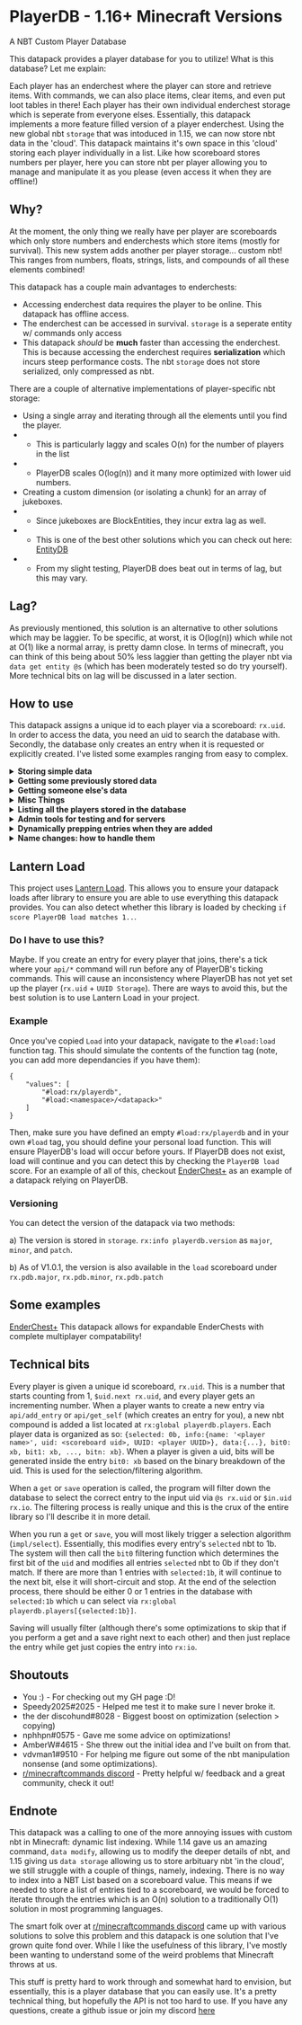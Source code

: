 # PlayerDB - 1.16+ Minecraft Versions
A NBT Custom Player Database

This datapack provides a player database for you to utilize! What is this database? Let me explain:

Each player has an enderchest where the player can store and retrieve items. With commands, we can also place items, clear items, and even put loot tables in there! Each player has their own individual enderchest storage which is seperate from everyone elses. Essentially, this datapack implements a more feature filled version of a player enderchest. Using the new global nbt `storage` that was intoduced in 1.15, we can now store nbt data in the 'cloud'. This datapack maintains it's own space in this 'cloud' storing each player individually in a list. Like how scoreboard stores numbers per player, here you can store nbt per player allowing you to manage and manipulate it as you please (even access it when they are offline!)

## Why?

At the moment, the only thing we really have per player are scoreboards which only store numbers and enderchests which store items (mostly for survival). This new system adds another per player storage... custom nbt! This ranges from numbers, floats, strings, lists, and compounds of all these elements combined!

This datapack has a couple main advantages to enderchests:
* Accessing enderchest data requires the player to be online. This datapack has offline access.
* The enderchest can be accessed in survival. `storage` is a seperate entity w/ commands only access
* This datapack *should* be **much** faster than accessing the enderchest. This is because accessing the enderchest requires **serialization** which incurs steep performance costs. The nbt `storage` does not store serialized, only compressed as nbt.

There are a couple of alternative implementations of player-specific nbt storage:
* Using a single array and iterating through all the elements until you find the player.
* * This is particularly laggy and scales O(n) for the number of players in the list
* * PlayerDB scales O(log(n)) and it many more optimized with lower uid numbers.
* Creating a custom dimension (or isolating a chunk) for an array of jukeboxes.
* * Since jukeboxes are BlockEntities, they incur extra lag as well.
* * This is one of the best other solutions which you can check out here: [EntityDB](https://github.com/hqics/entitydb)
* * From my slight testing, PlayerDB does beat out in terms of lag, but this may vary.

## Lag?

As previously mentioned, this solution is an alternative to other solutions which may be laggier. To be specific, at worst, it is O(log(n)) which while not at O(1) like a normal array, is pretty damn close. In terms of minecraft, you can think of this being about 50% less laggier than getting the player nbt via `data get entity @s` (which has been moderately tested so do try yourself). More technical bits on lag will be discussed in a later section.

## How to use

This datapack assigns a unique id to each player via a scoreboard: `rx.uid`. In order to access the data, you need an uid to search the database with. Secondly, the database only creates an entry when it is requested or explicitly created. I've listed some examples ranging from easy to complex.

<details>
<summary><b>Storing simple data</b></summary>
<br>

This will get `@s`'s database entry. If it does not exist, it'll dynamically create it.

    function rx.playerdb:api/get_self

Our data is available at `rx:io playerdb.player.data`. We should write some data, notice how we organized our data by `author.cool_pack`.

    data modify storage rx:io playerdb.player.data.author.cool_pack set value {eggs: 3b}

Note that we stored our data in `author.cool_pack`. Namespacing our data allows us to have better compatibility with other packs!

Finally, let's save our data!

    function rx.playerdb:api/save_self

<br>
</details>

<details>
<summary><b>Getting some previously stored data</b></summary>
<br>

    function rx.playerdb:api/get_self
    execute store result score @s eggs run data get storage rx:io playerdb.player.data.author.cool_pack.eggs

    # No need to save, we are just reading

<br>
</details>

<details>
<summary><b>Getting someone else's data</b></summary>
<br>
    
Sometimes, we don't want to get our own data, but someone elses. Let's say that we have someone else's id stored in `author.obj`.

    scoreboard players operation $in.uid rx.io = @s author.obj

    # Note that we are using `api/get` here, `get` will **not** make a new entry on the fly
    function rx.playerdb:api/get

    # Let's hope they had some eggs stored, I was running out
    execute store result score @s eggs run data get storage rx:io playerdb.player.data.author.cool_pack.eggs

    # No need to save, we are just reading someone else's data ;)
    # If we were to... steal some eggs, we could save that change via:
    #     function rx.playerdb:api/save

<br>
</details>

<details>
<summary><b>Misc Things</b></summary>
<br>
    
We can manually add a player entry for `@s` via:
    
    function rx.playerdb:api/add_entry

We can also 'select' our data for `$in.uid rx:io`
This exposing some internal logic, essentially outputs an entry @ `rx:global playerdb.players[{selected:1b}]`. This does interface with the live database, so you'll wanna be careful if you are using this.

    scoreboard players operation $in.uid rx.io = @s rx.uid
    function rx.playerdb:api/select

    # (Note: select is much faster than a `get`/`save` which is why I've included in the api)

We can check whether or not a player a database entry. This incentivizes not creating a db entry for every player, but rather creating them dynamically when you need them. You can hook into the `#api/on_entry_add` function tag which is talked about in a later section.

    execute if score @s rx.pdb.HasEntry matches 1 run ...

Finally, if you want to see some debug info..

    tag @s add rx.admin

This will provide more debug information and a cool load message (*Note that I use this for all my packs*)!

<br>
</details>

<details>
<summary><b>Listing all the players stored in the database</b></summary>
<br>
    
This just pulls up a clickable tellraw menu for player `@s` in chat.

    function rx.playerdb:admin/list

Note that anyone can click these buttons, but only an operator can run this function.

<br>
</details>

<details>
<summary><b>Admin tools for testing and for servers</b></summary>
<br>
    
    function rx.playerdb:admin/reset_all      # This will nuke the database and all ids, no warning!
    function rx.playerdb:admin/delete_player  # This will remove `@s`'s entry from the database
    function rx.playerdb:admin/remove_entry   # This will remove `$in.uid rx.io`'s entry from the database

<br>
</details>

<details>
<summary><b>Dynamically prepping entries when they are added</b></summary>
<br>
    
The function tag, `#rx.playerdb:api/on_entry_add`, allows a function to be ran when an entry is added. Just plop a function tag with the function you want to fire. This function will fire before a `api/get_self` completes allowing you to intercept the creation ;)

The player data will already be stored in rx:io playerdb.player.data and will automatically save for you. Do **not** call `api/save_self`, just modify the data!
    
    data modify storage rx:io playerdb.player.data.author.cool_pack set value {eggs: 0b}  # No eggs :(

<br>
</details>

<details>
<summary><b>Name changes: how to handle them</b></summary>
<br>
    
PlayerDB has a nifty feature of having data persist on a name change (no leftover data, etc), This allows you to cache your scoreboard scores, which are name specific, in the database. 

There are two great ways of doing this:
1. Caching scores on a slow clock (maybe every 5 minutes)
2. Caching scores when they change

I prefer 2 since it leaves little to no room for error. If you wish to see an example of this, check out [Enderchest+](https://github.com/rx-modules/EnderChestPlus/blob/master/data/rx.ec/functions/setup.mcfunction).

    # I like to store the scores in a specific `scores` object so they are easy to identify
    function rx.playerdb:api/get_self
    execute store result storage rx:io playerdb.player.data.author.cool_pack.scores.eggs int 1 run scoreboard players get @s eggs

Once we implement this system, we have to implement a system to retrieve these scores when a name is changed. 
The function tag, `#rx.playerdb:api/on_name_change`, allows a function to be ran when a player changes their name. This allows you to access the old name, `rx:io playerdb.old_name` and the data **if it has been created**.

    execute if score @s rx.pdb.HasEntry matches 1 store result score @s eggs run data get storage rx:io playerdb.player.data.author.cool_pack.eggs
    tellraw @a ["Yo, ", {"selector": "@s"}, " changed their name from ", {"storage": "rx:io", "nbt": "playerdb.old_name"}]

Make sure you prepend `execute if score @s rx.pdb.HasEntry matches 1` to any `data get` you perform otherwise, you might just be getting null data (*which automatically gives 0 in minecraft*).

<br>
</details>


## Lantern Load

This project uses [Lantern Load](https://github.com/LanternMC/Load). This allows you to ensure your datapack loads after library to ensure you are able to use everything this datapack provides. You can also detect whether this library is loaded by checking `if score PlayerDB load matches 1..`.

### Do I have to use this?

Maybe. If you create an entry for every player that joins, there's a tick where your `api/*` command will run before any of PlayerDB's ticking commands. This will cause an inconsistency where PlayerDB has not yet set up the player (`rx.uid` + `UUID Storage`). There are ways to avoid this, but the best solution is to use Lantern Load in your project.

### Example

Once you've copied `Load` into your datapack, navigate to the `#load:load` function tag. This should simulate the contents of the function tag (note, you can add more dependancies if you have them):

    {
        "values": [
            "#load:rx/playerdb",
            "#load:<namespace>/<datapack>"
        ]
    }

Then, make sure you have defined an empty `#load:rx/playerdb` and in your own `#load` tag, you should define your personal load function. This will ensure PlayerDB's load will occur before yours. If PlayerDB does not exist, load will continue and you can detect this by checking the `PlayerDB load` score. For an example of all of this, checkout [EnderChest+](https://github.com/rx-modules/EnderChestPlus/tree/master/data/load) as an example of a datapack relying on PlayerDB.

### Versioning

You can detect the version of the datapack via two methods:

a) The version is stored in `storage`. `rx:info playerdb.version` as `major`, `minor`, and `patch`.

b) As of V1.0.1, the version is also available in the `load` scoreboard under `rx.pdb.major`, `rx.pdb.minor`, `rx.pdb.patch`


## Some examples

[EnderChest+](https://github.com/rx-modules/EnderChestPlus)
This datapack allows for expandable EnderChests with complete multiplayer compatability!

## Technical bits

Every player is given a unique id scoreboard, `rx.uid`. This is a number that starts counting from 1, `$uid.next rx.uid`, and every player gets an incrementing number. When a player wants to create a new entry via `api/add_entry` or `api/get_self` (which creates an entry for you), a new nbt compound is added a list located at `rx:global playerdb.players`. Each player data is organized as so: `{selected: 0b, info:{name: '<player name>', uid: <scoreboard uid>, UUID: <player UUID>}, data:{...}, bit0: xb, bit1: xb, ..., bitn: xb}`. When a player is given a uid, bits will be generated inside the entry `bit0: xb` based on the binary breakdown of the uid. This is used for the selection/filtering algorithm.

When a `get` or `save` operation is called, the program will filter down the database to select the correct entry to the input uid via `@s rx.uid` or `$in.uid rx.io`. The filtering process is really unique and this is the crux of the entire library so I'll describe it in more detail.

When you run a `get` or `save`, you will most likely trigger a selection algorithm (`impl/select`). Essentially, this modifies every entry's `selected` nbt to 1b. The system will then call the `bit0` filtering function which determines the first bit of the `uid` and modifies all entries `selected` nbt to 0b if they don't match. If there are more than 1 entries with `selected:1b`, it will continue to the next bit, else it will short-circuit and stop. At the end of the selection process, there should be either 0 or 1 entries in the database with `selected:1b` which u can select via `rx:global playerdb.players[{selected:1b}]`.

Saving will usually filter (although there's some optimizations to skip that if you perform a get and a save right next to each other) and then just replace the entry while get just copies the entry into `rx:io`.


## Shoutouts

* You :) - For checking out my GH page :D!
* Speedy2025#2025 - Helped me test it to make sure I never broke it.
* the der discohund#8028 - Biggest boost on optimization (selection > copying)
* nphhpn#0575 - Gave me some advice on optimizations!
* AmberW#4615 - She threw out the initial idea and I've built on from that.
* vdvman1#9510 - For helping me figure out some of the nbt manipulation nonsense (and some optimizations).
* [r/minecraftcommands discord](https://discord.gg/QAFXFtZ) - Pretty helpful w/ feedback and a great community, check it out!


## Endnote

This datapack was a calling to one of the more annoying issues with custom nbt in Minecraft: dynamic list indexing. While 1.14 gave us an amazing command, `data modify`, allowing us to modify the deeper details of nbt, and 1.15 giving us `data storage` allowing us to store arbituary nbt 'in the cloud', we still struggle with a couple of things, namely, indexing. There is no way to index into a NBT List based on a scoreboard value. This means if we needed to store a list of entries tied to a scoreboard, we would be forced to iterate through the entries which is an O(n) solution to a traditionally O(1) solution in most programming languages.

The smart folk over at [r/minecraftcommands discord](https://discord.gg/QAFXFtZ) came up with various solutions to solve this problem and this datapack is one solution that I've grown quite fond over. While I like the usefulness of this library, I've mostly been wanting to understand some of the weird problems that Minecraft throws at us.

This stuff is pretty hard to work through and somewhat hard to envision, but essentially, this is a player database that you can easily use. It's a pretty technical thing, but hopefully the API is not too hard to use. If you have any questions, create a github issue or join my discord [here](https://discord.gg/zhadd6GHWJ)
